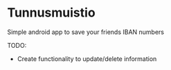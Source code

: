 # Tunnusmuistio
Simple android app to save your friends IBAN numbers

TODO: 
- Create functionality to update/delete information
